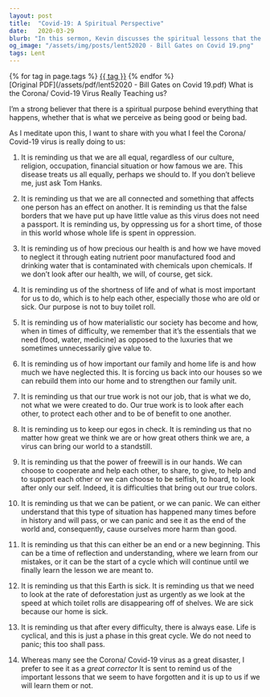```yaml
---
layout: post
title:  "Covid-19: A Spiritual Perspective"
date:   2020-03-29
blurb: "In this sermon, Kevin discusses the spiritual lessons that the Covid-19 pandemic is teaching us. He emphasizes that the virus is a reminder of our equality, interconnectedness, and the importance of health, family, and our true purpose. He also highlights the choices we have in how we respond, and the opportunity for growth and learning."
og_image: "/assets/img/posts/lent52020 - Bill Gates on Covid 19.png"
tags: Lent
---    
```

<div class="tag-pills">
    {% for tag in page.tags %}
    <a href="{{ site.baseurl }}/tag/{{ tag | slugify }}" class="tag-pill">{{ tag }}</a>
    {% endfor %}
</div>
[Original PDF](/assets/pdf/lent52020 - Bill Gates on Covid 19.pdf)
What is the Corona/ Covid-19 Virus Really Teaching us?

I’m a strong believer that there is a spiritual purpose behind everything that happens, whether that is what we perceive as being good or being bad.

As I meditate upon this, I want to share with you what I feel the Corona/ Covid-19 virus is really doing to us:

1) It is reminding us that we are all equal, regardless of our culture, religion, occupation, financial situation or how famous we are. This disease treats us all equally, perhaps we should to. If you don’t believe me, just ask Tom Hanks.

2) It is reminding us that we are all connected and something that affects one person has an effect on another. It is reminding us that the false borders that we have put up have little value as this virus does not need a passport. It is reminding us, by oppressing us for a short time, of those in this world whose whole life is spent in oppression.

3) It is reminding us of how precious our health is and how we have moved to neglect it through eating nutrient poor manufactured food and drinking water that is contaminated with chemicals upon chemicals. If we don’t look after our health, we will, of course, get sick.

4) It is reminding us of the shortness of life and of what is most important for us to do, which is to help each other, especially those who are old or sick. Our purpose is not to buy toilet roll.

5) It is reminding us of how materialistic our society has become and how, when in times of difficulty, we remember that it’s the essentials that we need (food, water, medicine) as opposed to the luxuries that we sometimes unnecessarily give value to.

6) It is reminding us of how important our family and home life is and how much we have neglected this. It is forcing us back into our houses so we can rebuild them into our home and to strengthen our family unit.

7) It is reminding us that our true work is not our job, that is what we do, not what we were created to do. Our true work is to look after each other, to protect each other and to be of benefit to one another.

8) It is reminding us to keep our egos in check. It is reminding us that no matter how great we think we are or how great others think we are, a virus can bring our world to a standstill.

9) It is reminding us that the power of freewill is in our hands. We can choose to cooperate and help each other, to share, to give, to help and to support each other or we can choose to be selfish, to hoard, to look after only our self. Indeed, it is difficulties that bring out our true colors.

10) It is reminding us that we can be patient, or we can panic. We can either understand that this type of situation has happened many times before in history and will pass, or we can panic and see it as the end of the world and, consequently, cause ourselves more harm than good.

11) It is reminding us that this can either be an end or a new beginning. This can be a time of reflection and understanding, where we learn from our mistakes, or it can be the start of a cycle which will continue until we finally learn the lesson we are meant to.

12) It is reminding us that this Earth is sick. It is reminding us that we need to look at the rate of deforestation just as urgently as we look at the speed at which toilet rolls are disappearing off of shelves. We are sick because our home is sick.

13) It is reminding us that after every difficulty, there is always ease. Life is cyclical, and this is just a phase in this great cycle. We do not need to panic; this too shall pass.

14) Whereas many see the Corona/ Covid-19 virus as a great disaster, I prefer to see it as a *great corrector* It is sent to remind us of the important lessons that we seem to have forgotten and it is up to us if we will learn them or not.
